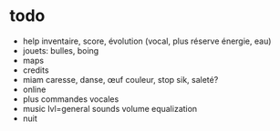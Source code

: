 # todo
- help inventaire, score, évolution (vocal, plus réserve énergie, eau)
- jouets: bulles, boing
- maps
- credits
- miam caresse, danse, œuf couleur, stop sik, saleté?
- online
- plus commandes vocales
- music lvl=general sounds volume equalization
- nuit